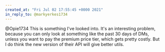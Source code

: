 ```yaml
---
created_at: "Fri Jul 02 17:55:45 +0000 2021"
in_reply_to: @markyerkes1734
---
```


@Opie1734 This is something I've looked into. It's an interesting problem, because you can only look at something like the past 30 days of DMs, unless you want to pay the premium price tier, which gets pretty costly. But I do think the new version of their API will give better utils.